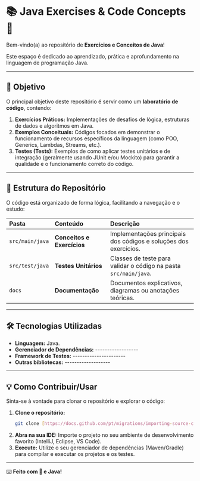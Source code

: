 # 📚 Java Exercises & Code Concepts 🚀

Bem-vindo(a) ao repositório de **Exercícios e Conceitos de Java**!

Este espaço é dedicado ao aprendizado, prática e aprofundamento na linguagem de programação Java.

---

## 🎯 Objetivo

O principal objetivo deste repositório é servir como um **laboratório de código**, contendo:

1.  **Exercícios Práticos:** Implementações de desafios de lógica, estruturas de dados e algoritmos em Java.
2.  **Exemplos Conceituais:** Códigos focados em demonstrar o funcionamento de recursos específicos da linguagem (como POO, Generics, Lambdas, Streams, etc.).
3.  **Testes (Tests):** Exemplos de como aplicar testes unitários e de integração (geralmente usando JUnit e/ou Mockito) para garantir a qualidade e o funcionamento correto do código.

---

## 📁 Estrutura do Repositório

O código está organizado de forma lógica, facilitando a navegação e o estudo:

| Pasta | Conteúdo | Descrição |
| :--- | :--- | :--- |
| `src/main/java` | **Conceitos e Exercícios** | Implementações principais dos códigos e soluções dos exercícios. |
| `src/test/java` | **Testes Unitários** | Classes de teste para validar o código na pasta `src/main/java`. |
| `docs` | **Documentação** | Documentos explicativos, diagramas ou anotações teóricas. |

---

## 🛠️ Tecnologias Utilizadas

* **Linguagem:** Java.
* **Gerenciador de Dependências:** ------------------
* **Framework de Testes:** ----------------------
* **Outras bibliotecas:** -------------------

---

## 💡 Como Contribuir/Usar

Sinta-se à vontade para clonar o repositório e explorar o código:

1.  **Clone o repositório:**
    ```bash
    git clone [https://docs.github.com/pt/migrations/importing-source-code/using-the-command-line-to-import-source-code/adding-locally-hosted-code-to-github](https://docs.github.com/pt/migrations/importing-source-code/using-the-command-line-to-import-source-code/adding-locally-hosted-code-to-github)
    ```
2.  **Abra na sua IDE:** Importe o projeto no seu ambiente de desenvolvimento favorito (IntelliJ, Eclipse, VS Code).
3.  **Execute:** Utilize o seu gerenciador de dependências (Maven/Gradle) para compilar e executar os projetos e os testes.

---

⌨️ **Feito com 💙 e Java!**
